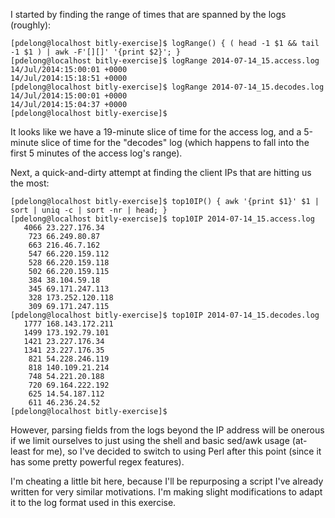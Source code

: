 I started by finding the range of times that are spanned by the logs (roughly):

    [pdelong@localhost bitly-exercise]$ logRange() { ( head -1 $1 && tail -1 $1 ) | awk -F'[][]' '{print $2}'; }
    [pdelong@localhost bitly-exercise]$ logRange 2014-07-14_15.access.log 
    14/Jul/2014:15:00:01 +0000
    14/Jul/2014:15:18:51 +0000
    [pdelong@localhost bitly-exercise]$ logRange 2014-07-14_15.decodes.log 
    14/Jul/2014:15:00:01 +0000
    14/Jul/2014:15:04:37 +0000
    [pdelong@localhost bitly-exercise]$

It looks like we have a 19-minute slice of time for the access log, and a
5-minute slice of time for the "decodes" log (which happens to fall into the
first 5 minutes of the access log's range).

Next, a quick-and-dirty attempt at finding the client IPs that are hitting us
the most:

    [pdelong@localhost bitly-exercise]$ top10IP() { awk '{print $1}' $1 | sort | uniq -c | sort -nr | head; }
    [pdelong@localhost bitly-exercise]$ top10IP 2014-07-14_15.access.log 
       4066 23.227.176.34
        723 66.249.80.87
        663 216.46.7.162
        547 66.220.159.112
        528 66.220.159.118
        502 66.220.159.115
        384 38.104.59.18
        345 69.171.247.113
        328 173.252.120.118
        309 69.171.247.115
    [pdelong@localhost bitly-exercise]$ top10IP 2014-07-14_15.decodes.log 
       1777 168.143.172.211
       1499 173.192.79.101
       1421 23.227.176.34
       1341 23.227.176.35
        821 54.228.246.119
        818 140.109.21.214
        748 54.221.20.188
        720 69.164.222.192
        625 14.54.187.112
        611 46.236.24.52
    [pdelong@localhost bitly-exercise]$

However, parsing fields from the logs beyond the IP address will be onerous if
we limit ourselves to just using the shell and basic sed/awk usage (at-least
for me), so I've decided to switch to using Perl after this point (since it has
some pretty powerful regex features).

I'm cheating a little bit here, because I'll be repurposing a script I've
already written for very similar motivations.  I'm making slight modifications
to adapt it to the log format used in this exercise.
